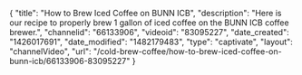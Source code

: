 {
    "title": "How to Brew Iced Coffee on BUNN ICB",
    "description": "Here is our recipe to properly brew 1 gallon of iced coffee on the BUNN ICB coffee brewer.",
    "channelid": "66133906",
    "videoid": "83095227",
    "date_created": "1426017691",
    "date_modified": "1482179483",
    "type": "captivate",
    "layout": "channelVideo",
    "url": "\/cold-brew-coffee\/how-to-brew-iced-coffee-on-bunn-icb\/66133906-83095227"
}